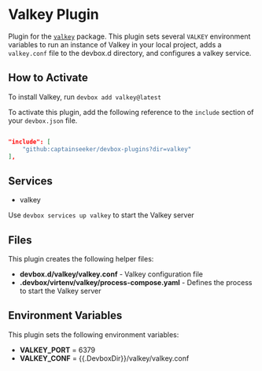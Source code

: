 # Valkey Plugin

Plugin for the [`valkey`](https://www.nixhub.io/packages/valkey) package. This plugin sets several `VALKEY` environment variables to run an instance of Valkey in your local project, adds a `valkey.conf` file to the devbox.d directory, and configures a valkey service.

## How to Activate

To install Valkey, run `devbox add valkey@latest`

To activate this plugin, add the following reference to the `include` section of your `devbox.json` file.

```json

"include": [
    "github:captainseeker/devbox-plugins?dir=valkey"
],
```

## Services

* valkey

Use `devbox services up valkey` to start the Valkey  server

## Files

This plugin creates the following helper files:

* **devbox.d/valkey/valkey.conf** - Valkey configuration file
* **.devbox/virtenv/valkey/process-compose.yaml** - Defines the process to start the Valkey server

## Environment Variables

This plugin sets the following environment variables:

* **VALKEY_PORT** = 6379
* **VALKEY_CONF** = {{.DevboxDir}}/valkey/valkey.conf
